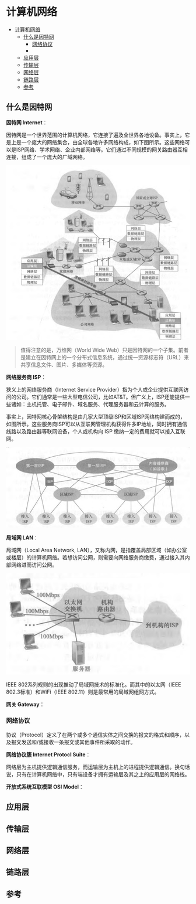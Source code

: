 # 计算机网络

- [计算机网络](#计算机网络)
  - [什么是因特网](#什么是因特网)
    - [网络协议](#网络协议)
    - [](#)
  - [应用层](#应用层)
  - [传输层](#传输层)
  - [网络层](#网络层)
  - [链路层](#链路层)
  - [参考](#参考)

## 什么是因特网

**因特网 Internet**：

因特网是一个世界范围的计算机网络，它连接了遍及全世界各地设备。事实上，它是上是一个庞大的网络集合，由全球各地许多网络构成，如下图所示。这些网络可以是ISP网络、学术网络、企业内部网络等。它们通过不同规模的网关路由器互相连接，组成了一个庞大的广域网络。

![composition](../img/computer_network_composition.png)

> 值得注意的是，万维网（World Wide Web）只是因特网的一个子集。前者是建立在因特网上的一个分布式信息系统，通过统一资源标志符（URL）来共享信息文件、图片、多媒体等资源。

**网络服务商 ISP**：

狭义上的网络服务商（Internet Service Provider）指为个人或企业提供互联网访问的公司。它们通常是一些大型电信公司，比如AT&T。但广义上，ISP还能提供一些诸如：主机托管、电子邮件、域名服务、代理服务器和云计算的服务。

事实上，因特网核心骨架结构是由几家大型顶级ISP和区域ISP网络构建而成的，如图所示。这些服务商ISP可以从互联网管理机构获得许多IP地址，同时拥有通信线路以及路由器等联网设备，个人或机构向 ISP 缴纳一定的费用就可以接入互联网。

![isp structure](../img/computer_network_isp.png)

**局域网 LAN**：

局域网（Local Area Network, LAN），又称内网，是指覆盖局部区域（如办公室或楼层）的计算机网络。若想访问公网，则需要向网络服务商缴费，通过接入其内部网络进而访问公网。

![access internet](../img/computer_network_lan_access.png)

IEEE 802系列规则的出现推动了局域网技术的标准化。而其中的以太网（IEEE 802.3标准）和WiFi（IEEE 802.11）则是最常用的局域网组网方式。

**网关 Gateway**：

### 网络协议

协议（Protocol）定义了在两个或多个通信实体之间交换的报文的格式和顺序，以及报文发送和/或接收一条报文或其他事件所采取的动作。

**网络协议簇 Internet Protocl Suite**：

网络层为主机提供逻辑通信服务，而运输层为主机上的进程提供逻辑通信。换句话说，只有在计算机网络中，只有端设备才拥有运输层及其之上的应用层的网络栈。

**开放式系统互联模型 OSI Model**：

### 

## 应用层

## 传输层

## 网络层

## 链路层

## 参考
